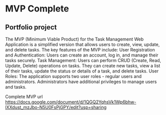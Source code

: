 # MVP Complete                                              

## Portfolio project

The MVP (Minimum Viable Product) for the Task Management Web Application is a simplified version that allows users to create, view, update, and delete tasks. The key features of the MVP include:
User Registration and Authentication: Users can create an account, log in, and manage their tasks securely.
Task Management: Users can perform CRUD (Create, Read, Update, Delete) operations on tasks. They can create new tasks, view a list of their tasks, update the status or details of a task, and delete tasks.
User Roles: The application supports two user roles - regular users and administrators. Administrators have additional privileges to manage users and tasks.
 
Complete MVP url https://docs.google.com/document/d/1QGQ2YqhsVk1Wp6bhw-lXXdust_mzJbo-N5U0FsPjGPY/edit?usp=sharing
